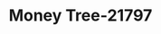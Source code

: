 ---
f_zip-code: 72543
f_state-code: AR
title: Money Tree-21797
f_phone: 501-362-0006
f_city-only: Heber Springs
f_address: 1101 W Main Street Ste D Heber Springs
f_location-unique-id: '21797'
slug: money-tree-21797
updated-on: '2024-05-30T13:46:58.046Z'
created-on: '2024-05-30T13:36:59.803Z'
published-on: '2024-05-30T13:54:32.469Z'
f_city-state: cms/city/heber-springs-ar.md
f_company: cms/company/money-tree.md
f_state: cms/state/arkansas.md
layout: '[payday-loan].html'
tags: payday-loan
---